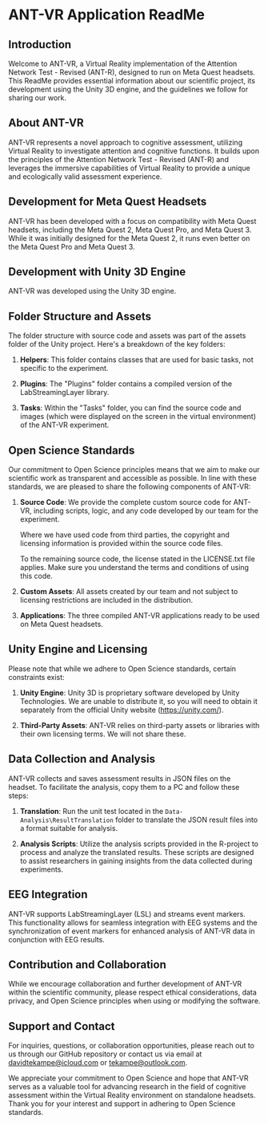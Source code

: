 # ANT-VR Application ReadMe

## Introduction

Welcome to ANT-VR, a Virtual Reality implementation of the Attention Network Test - Revised (ANT-R), designed to run on Meta Quest headsets. This ReadMe provides essential information about our scientific project, its development using the Unity 3D engine, and the guidelines we follow for sharing our work.

## About ANT-VR

ANT-VR represents a novel approach to cognitive assessment, utilizing Virtual Reality to investigate attention and cognitive functions. It builds upon the principles of the Attention Network Test - Revised (ANT-R) and leverages the immersive capabilities of Virtual Reality to provide a unique and ecologically valid assessment experience.

## Development for Meta Quest Headsets

ANT-VR has been developed with a focus on compatibility with Meta Quest headsets, including the Meta Quest 2, Meta Quest Pro, and Meta Quest 3. While it was initially designed for the Meta Quest 2, it runs even better on the Meta Quest Pro and Meta Quest 3.

## Development with Unity 3D Engine

ANT-VR was developed using the Unity 3D engine.

## Folder Structure and Assets

The folder structure with source code and assets was part of the assets folder of the Unity project. Here's a breakdown of the key folders:

1. **Helpers**: This folder contains classes that are used for basic tasks, not specific to the experiment.

2. **Plugins**: The "Plugins" folder contains a compiled version of the LabStreamingLayer library.

3. **Tasks**: Within the "Tasks" folder, you can find the source code and images (which were displayed on the screen in the virtual environment) of the ANT-VR experiment.

## Open Science Standards

Our commitment to Open Science principles means that we aim to make our scientific work as transparent and accessible as possible. In line with these standards, we are pleased to share the following components of ANT-VR:

1. **Source Code**: We provide the complete custom source code for ANT-VR, including scripts, logic, and any code developed by our team for the experiment.

   Where we have used code from third parties, the copyright and licensing information is provided within the source code files.
   
   To the remaining source code, the license stated in the LICENSE.txt file applies. Make sure you understand the terms and conditions of using this code.

2. **Custom Assets**: All assets created by our team and not subject to licensing restrictions are included in the distribution.

3. **Applications**: The three compiled ANT-VR applications ready to be used on Meta Quest headsets.

## Unity Engine and Licensing

Please note that while we adhere to Open Science standards, certain constraints exist:

1. **Unity Engine**: Unity 3D is proprietary software developed by Unity Technologies. We are unable to distribute it, so you will need to obtain it separately from the official Unity website (https://unity.com/).

2. **Third-Party Assets**: ANT-VR relies on third-party assets or libraries with their own licensing terms. We will not share these.

## Data Collection and Analysis

ANT-VR collects and saves assessment results in JSON files on the headset. To facilitate the analysis, copy them to a PC and follow these steps:

1. **Translation**: Run the unit test located in the `Data-Analysis\ResultTranslation` folder to translate the JSON result files into a format suitable for analysis.

2. **Analysis Scripts**: Utilize the analysis scripts provided in the R-project to process and analyze the translated results. These scripts are designed to assist researchers in gaining insights from the data collected during experiments.

## EEG Integration

ANT-VR supports LabStreamingLayer (LSL) and streams event markers. This functionality allows for seamless integration with EEG systems and the synchronization of event markers for enhanced analysis of ANT-VR data in conjunction with EEG results.

## Contribution and Collaboration

While we encourage collaboration and further development of ANT-VR within the scientific community, please respect ethical considerations, data privacy, and Open Science principles when using or modifying the software.

## Support and Contact

For inquiries, questions, or collaboration opportunities, please reach out to us through our GitHub repository or contact us via email at [davidtekampe@icloud.com](mailto:davidtekampe@icloud.com) or [tekampe@outlook.com](mailto:tekampe@outlook.com).

We appreciate your commitment to Open Science and hope that ANT-VR serves as a valuable tool for advancing research in the field of cognitive assessment within the Virtual Reality environment on standalone headsets. Thank you for your interest and support in adhering to Open Science standards.
